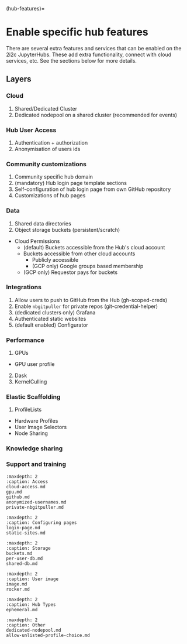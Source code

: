 (hub-features)=
# Enable specific hub features

There are several extra features and services that can be enabled on the 2i2c JupyterHubs.
These add extra functionality, connect with cloud services, etc.
See the sections below for more details.

## Layers

### Cloud
1. Shared/Dedicated Cluster
2. Dedicated nodepool on a shared cluster (recommended for events)

### Hub User Access
1. Authentication + authorization
2. Anonymisation of users ids

### Community customizations
1. Community specific hub domain
2. (mandatory) Hub login page template sections
3. Self-configuration of hub login page from own GitHub repository
4. Customizations of hub pages

### Data
1. Shared data directories
2. Object storage buckets (persistent/scratch)
  - Cloud Permissions
    - (default) Buckets accessible from the Hub's cloud account
    - Buckets accessible from other cloud accounts
      - Publicly accessible
      - (GCP only) Google groups based membership
    - (GCP only) Requestor pays for buckets

### Integrations

1. Allow users to push to GitHub from the Hub (gh-scoped-creds)
2. Enable `nbgitpuller` for private repos (git-credential-helper)
3. (dedicated clusters only) Grafana
4. Authenticated static websites
5. (default enabled) Configurator

### Performance

1. GPUs
  - GPU user profile
2. Dask
3. KernelCulling

### Elastic Scaffolding

1. ProfileLists
  - Hardware Profiles
  - User Image Selectors
  - Node Sharing

### Knowledge sharing
### Support and training

```{toctree}
:maxdepth: 2
:caption: Access
cloud-access.md
gpu.md
github.md
anonymized-usernames.md
private-nbgitpuller.md
```

```{toctree}
:maxdepth: 2
:caption: Configuring pages
login-page.md
static-sites.md
```

```{toctree}
:maxdepth: 2
:caption: Storage
buckets.md
per-user-db.md
shared-db.md
```

```{toctree}
:maxdepth: 2
:caption: User image
image.md
rocker.md
```

```{toctree}
:maxdepth: 2
:caption: Hub Types
ephemeral.md
```

```{toctree}
:maxdepth: 2
:caption: Other
dedicated-nodepool.md
allow-unlisted-profile-choice.md
```

